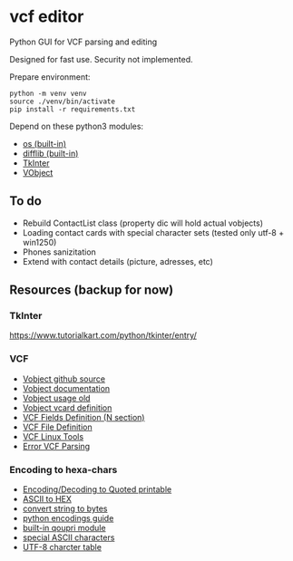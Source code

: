 # vcf editor

Python GUI for VCF parsing and editing

Designed for fast use.  Security not implemented.

Prepare environment:

```shell
python -m venv venv
source ./venv/bin/activate
pip install -r requirements.txt
```



Depend on these python3 modules:

- [os (built-in)](https://docs.python.org/3/library/os.html)
- [difflib (built-in)](https://docs.python.org/3/library/difflib.html?highlight=difflib#module-difflib)
- [TkInter](https://docs.python.org/3/library/tkinter.html?highlight=tkinter#module-tkinter)
- [VObject](https://eventable.github.io/vobject/)

## To do

- Rebuild ContactList class (property dic will hold actual vobjects)
- Loading contact cards with special character sets (tested only utf-8 + win1250)
- Phones sanizitation
- Extend with contact details (picture, adresses, etc)

## Resources (backup for now)
### TkInter
https://www.tutorialkart.com/python/tkinter/entry/

### VCF

- [Vobject github source](https://github.com/eventable/vobject)
- [Vobject documentation](http://eventable.github.io/vobject/)
- [Vobject usage old](http://vobject.skyhouseconsulting.com/usage.html)
- [Vobject vcard definition](https://github.com/eventable/vobject/blob/master/vobject/vcard.py)
- [VCF Fields Definition (N section)](https://datatracker.ietf.org/doc/html/rfc6350#section-6.2.2)
- [VCF File Definition](https://docs.fileformat.com/email/vcf/)
- [VCF Linux Tools](https://github.com/vcftools/vcftools)
- [Error VCF Parsing](https://stackoverflow.com/questions/38410742/error-in-parsing-vcard-file-using-python-vobject-package)
### Encoding to hexa-chars
- [Encoding/Decoding to Quoted printable](https://www.webatic.com/quoted-printable-convertor)
- [ASCII to HEX](https://stackoverflow.com/questions/35536670/how-to-convert-ascii-to-hex-in-python)
- [convert string to bytes](https://stackoverflow.com/questions/7585435/best-way-to-convert-string-to-bytes-in-python-3#17500651)
- [python encodings guide](https://realpython.com/python-encodings-guide/)
- [built-in qoupri module](https://docs.python.org/3/library/quopri.html)
- [special ASCII characters](http://www.addressmunger.com/special_ascii_characters/)
- [UTF-8 charcter table](https://www.utf8-chartable.de/)
